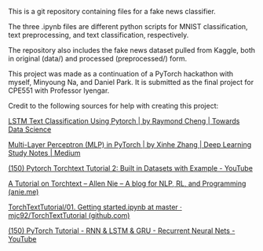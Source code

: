 This is a git repository containing files for a fake news classifier.

The three .ipynb files are different python scripts for MNIST classification, text preprocessing, and text classification, respectively.

The repository also includes the fake news dataset pulled from Kaggle, both in original (data/) and processed (preprocessed/) form.

This project was made as a continuation of a PyTorch hackathon with myself, Minyoung Na, and Daniel Park. It is submitted as the final project for CPE551 with Professor Iyengar.

Credit to the following sources for help with creating this project: 

[LSTM Text Classification Using Pytorch | by Raymond Cheng | Towards Data Science](https://towardsdatascience.com/lstm-text-classification-using-pytorch-2c6c657f8fc0)

[Multi-Layer Perceptron (MLP) in PyTorch | by Xinhe Zhang | Deep Learning Study Notes | Medium](https://medium.com/deep-learning-study-notes/multi-layer-perceptron-mlp-in-pytorch-21ea46d50e62)

[(150) Pytorch Torchtext Tutorial 2: Built in Datasets with Example - YouTube](https://www.youtube.com/watch?v=InUqeaOSPpA)

[A Tutorial on Torchtext – Allen Nie – A blog for NLP, RL, and Programming (anie.me)](https://anie.me/On-Torchtext/)

[TorchTextTutorial/01. Getting started.ipynb at master · mjc92/TorchTextTutorial (github.com)](https://github.com/mjc92/TorchTextTutorial/blob/master/01.%20Getting%20started.ipynb)

[(150) PyTorch Tutorial - RNN & LSTM & GRU - Recurrent Neural Nets - YouTube](https://www.youtube.com/watch?v=0_PgWWmauHk)
